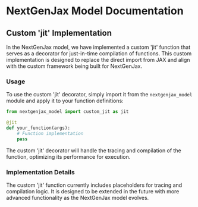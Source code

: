# NextGenJax Model Documentation

## Custom 'jit' Implementation

In the NextGenJax model, we have implemented a custom 'jit' function that serves as a decorator for just-in-time compilation of functions. This custom implementation is designed to replace the direct import from JAX and align with the custom framework being built for NextGenJax.

### Usage

To use the custom 'jit' decorator, simply import it from the `nextgenjax_model` module and apply it to your function definitions:

```python
from nextgenjax_model import custom_jit as jit

@jit
def your_function(args):
    # Function implementation
    pass
```

The custom 'jit' decorator will handle the tracing and compilation of the function, optimizing its performance for execution.

### Implementation Details

The custom 'jit' function currently includes placeholders for tracing and compilation logic. It is designed to be extended in the future with more advanced functionality as the NextGenJax model evolves.
